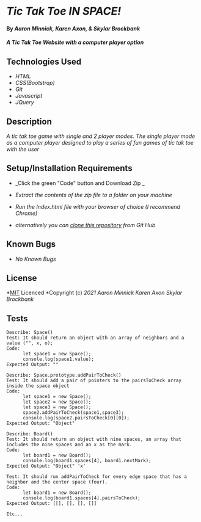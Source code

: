 # _Tic Tak Toe IN SPACE!_

#### By _**Aaron Minnick, Karen Axon, & Skylar Brockbank**_

#### _A Tic Tak Toe Website with a computer player option_

## Technologies Used

* _HTML_
* _CSS(Bootstrap)_
* _Git_
* _Javascript_
* _JQuery_

## Description

_A tic tak toe game with single and 2 player modes. The single player mode as a computer player designed to play a series of fun games of tic tak toe with the user_

## Setup/Installation Requirements

* _Click the green "Code" button and Download Zip _
* _Extract the contents of the zip file to a folder on your machine_
* _Run the Index.html file with your browser of choice (I recommend Chrome)_

* _alternatively you can [clone this repository](https://www.learnhowtoprogram.com/introduction-to-programming/git-html-and-css/practice-github-remote-repositories) from Git Hub_


## Known Bugs

* _No Known Bugs_

## License

*[MIT](https://opensource.org/licenses/MIT) Licenced
*Copyright (c) _2021_ _Aaron Minnick_ _Karen Axon_ _Skylar Brockbank_

## Tests

```
Describe: Space()
Test: It should return an object with an array of neighbors and a value ("", x, o);
Code: 
      let space1 = new Space();
      console.log(space1.value);
Expected Output: ""

Describe: Space.prototype.addPairToCheck()
Test: It should add a pair of pointers to the pairsToCheck array inside the space object
Code: 
      let space1 = new Space();
      let space2 = new Space();
      let space3 = new Space();
      space2.addPairToCheck(space1,space3);
      console.log(space2.pairsToCheck[0][0]);
Expected Output: "Object"

Describe: Board()
Test: It should return an object with nine spaces, an array that includes the nine spaces and an x as the mark.
Code:
      let board1 = new Board();
      console.log(board1.spaces[4], board1.nextMark);
Expected Output: "Object" 'x'

Test: It should run addPairToCheck for every edge space that has a neighbor and the center space (four).
Code:
      let board1 = new Board();
      console.log(board1.spaces[4].pairsToCheck);
Expected Output: [[], [], [], []]
      
Etc...
```
